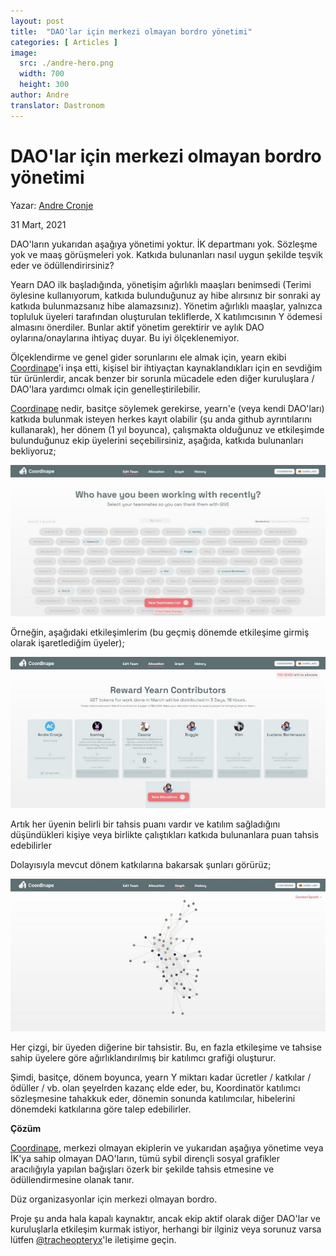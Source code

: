 ```yaml
---
layout: post
title:  "DAO'lar için merkezi olmayan bordro yönetimi"
categories: [ Articles ]
image:
  src: ./andre-hero.png
  width: 700
  height: 300
author: Andre
translator: Dastronom
---
```


# DAO'lar için merkezi olmayan bordro yönetimi

Yazar: [Andre Cronje](https://twitter.com/AndreCronjeTech)</br>

31 Mart, 2021

DAO'ların yukarıdan aşağıya yönetimi yoktur. İK departmanı yok. Sözleşme yok ve maaş görüşmeleri yok. Katkıda bulunanları nasıl uygun şekilde teşvik eder ve ödüllendirirsiniz?

Yearn DAO ilk başladığında, yönetişim ağırlıklı maaşları benimsedi (Terimi öylesine kullanıyorum, katkıda bulunduğunuz ay hibe alırsınız bir sonraki ay katkıda bulunmazsanız hibe alamazsınız). Yönetim ağırlıklı maaşlar, yalnızca topluluk üyeleri tarafından oluşturulan tekliflerde, X katılımcısının Y ödemesi almasını önerdiler. Bunlar aktif yönetim gerektirir ve aylık DAO oylarına/onaylarına ihtiyaç duyar. Bu iyi ölçeklenemiyor.

Ölçeklendirme ve genel gider sorunlarını ele almak için, yearn ekibi [Coordinape](https://coordinape.com/)'i inşa etti, kişisel bir ihtiyaçtan kaynaklandıkları için en sevdiğim tür ürünlerdir, ancak benzer bir sorunla mücadele eden diğer kuruluşlara / DAO'lara yardımcı olmak için genelleştirilebilir.

[Coordinape](https://coordinape.com/) nedir, basitçe söylemek gerekirse, yearn'e (veya kendi DAO'ları) katkıda bulunmak isteyen herkes kayıt olabilir (şu anda github ayrıntılarını kullanarak), her dönem (1 yıl boyunca), çalışmakta olduğunuz ve etkileşimde bulunduğunuz ekip üyelerini seçebilirsiniz, aşağıda, katkıda bulunanları bekliyoruz;

![](1.jpg?w=1400&h=674)

Örneğin, aşağıdaki etkileşimlerim (bu geçmiş dönemde etkileşime girmiş olarak işaretlediğim üyeler);

![](2.jpg?w=700&h=337)

Artık her üyenin belirli bir tahsis puanı vardır ve katılım sağladığını düşündükleri kişiye veya birlikte çalıştıkları katkıda bulunanlara puan tahsis edebilirler

Dolayısıyla mevcut dönem katkılarına bakarsak şunları görürüz;

![](3.jpg?w=700&h=339)

Her çizgi, bir üyeden diğerine bir tahsistir. Bu, en fazla etkileşime ve tahsise sahip üyelere göre ağırlıklandırılmış bir katılımcı grafiği oluşturur.

Şimdi, basitçe, dönem boyunca, yearn Y miktarı kadar ücretler / katkılar / ödüller / vb. olan şeyelrden kazanç elde eder, bu, Koordinatör katılımcı sözleşmesine tahakkuk eder, dönemin sonunda katılımcılar, hibelerini dönemdeki katkılarına göre talep edebilirler.

**Çözüm**

[Coordinape](https://coordinape.com/), merkezi olmayan ekiplerin ve yukarıdan aşağıya yönetime veya İK'ya sahip olmayan DAO'ların, tümü sybil dirençli sosyal grafikler aracılığıyla yapılan bağışları özerk bir şekilde tahsis etmesine ve ödüllendirmesine olanak tanır.

Düz organizasyonlar için merkezi olmayan bordro.

Proje şu anda hala kapalı kaynaktır, ancak ekip aktif olarak diğer DAO'lar ve kuruluşlarla etkileşim kurmak istiyor, herhangi bir ilginiz veya sorunuz varsa lütfen [@tracheopteryx](https://twitter.com/tracheopteryx)'le iletişime geçin.
